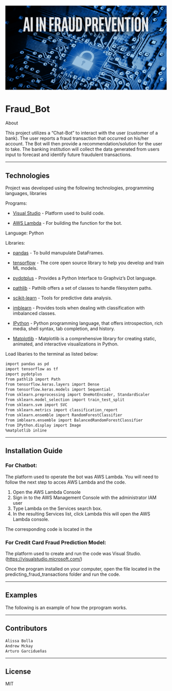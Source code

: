 ![](_images/AI_Fraud_Logo.png)


# Fraud_Bot

About

This project utilizes a “Chat-Bot” to interact with the user (customer of a bank). The user reports a fraud transaction that occurred on his/her account. The Bot will then provide a recommendation/solution for the user to take. The banking institution will collect the data generated from users input to forecast and identify future fraudulent transactions. 

---

## Technologies

Project was developed using the following technologies, programming languages, libraries

Programs: 

* [Visual Studio](https://visualstudio.microsoft.com/) - Platform used to build code.

* [AWS Lambda](htts://aws.amazon.com/lambda/) - For building the function for the bot.


Language: Python


Libraries:

* [pandas](https://pandas.pydata.org/docs) - To build manupulate DataFrames.

* [tensorflow](https://www.tensorflow.org/) - The core open source library to help you develop and train ML models.

* [pydotplus](https://pypi.org/project/pydotplus/) - Provides a Python Interface to Graphviz’s Dot language.

* [pathlib](https://pypi.org/project/pathlib/) - Pathlib offers a set of classes to handle filesystem paths.

* [scikit-learn](https://scikit-learn.org/stable/) - Tools for predictive data analysis.

* [imblearn](https://imbalanced-learn.org/stable/) - Provides tools when dealing with classification with imbalanced classes.

* [IPython](https://ipython.org/) - Python programming language, that offers introspection, rich media, shell syntax, tab completion, and history.

* [Matplotlib](https://matplotlib.org/) - Matplotlib is a comprehensive library for creating static, animated, and interactive visualizations in Python.

Load libaries to the terminal as listed below:

```
import pandas as pd
import tensorflow as tf
import pydotplus
from pathlib import Path
from tensorflow.keras.layers import Dense
from tensorflow.keras.models import Sequential
from sklearn.preprocessing import OneHotEncoder, StandardScaler
from sklearn.model_selection import train_test_split
from sklearn.svm import SVC
from sklearn.metrics import classification_report
from sklearn.ensemble import RandomForestClassifier
from imblearn.ensemble import BalancedRandomForestClassifier
from IPython.display import Image
%matplotlib inline
```

---

## Installation Guide

### For Chatbot: 
The platform used to operate the bot was AWS Lambda. You will need to follow the next step to acces AWS Lambda and the code.

1. Open the AWS Lambda Console
2. Sign in to the AWS Management Console with the administrator IAM user
3. Type Lambda on the Services search box.
4. In the resulting Services list, click Lambda this will open the AWS Lambda console.

The corresponding code is located in the 


### For Credit Card Fraud Prediction Model: 
The platform used to create and run the code was Visual Studio.
(https://visualstudio.microsoft.com/)

Once the program installed on your computer, open the file located in the predicting_fraud_transactions folder and run the code.


---

## Examples

The following is an example of how the prprogram works.




---

## Contributors
```
Alissa Bolla
Andrew Mckay
Arturo Garcidueñas
```
---

## License

MIT
